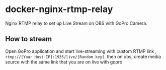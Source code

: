 # docker-nginx-rtmp-relay
Nginx RTMP relay to set up Live Stream on OBS with GoPro Camera.


## How to stream
Open GoPro application and start live-streaming with custom RTMP link , `rtmp://[Your Host IP]:1935/live/[Random key]`.
then on obs, create media source with the same link that you are on live with gopro

